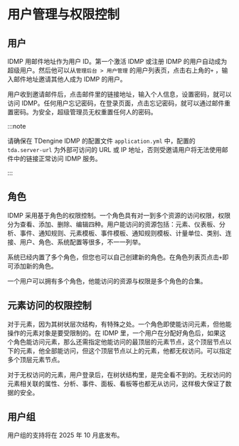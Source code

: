 # 用户管理与权限控制

## 用户

IDMP 用邮件地址作为用户 ID。第一个激活 IDMP 或注册 IDMP 的用户自动成为超级用户。然后他可以从`管理后台 > 用户管理` 的用户列表页，点击右上角的`+` ，输入邮件地址邀请其他人成为 IDMP 的用户。

用户收到邀请邮件后，点击邮件里的链接地址，输入个人信息，设置密码，就可以访问 IDMP。任何用户忘记密码，在登录页面，点击忘记密码，就可以通过邮件重置密码。为安全，超级管理员无权重置任何人的密码。

:::note

请确保在 TDengine IDMP 的配置文件 `application.yml` 中，配置的 `tda.server-url` 为外部可访问的 URL 或 IP 地址，否则受邀请用户将无法使用邮件中的链接正常访问 IDMP 服务。

:::

## 角色

IDMP 采用基于角色的权限控制。一个角色具有对一到多个资源的访问权限，权限分为查看、添加、删除、编辑四种。用户能访问的资源包括：元素、仪表板、分析、事件、通知规则、元素模板、事件模板、通知规则模板、计量单位、类别、连接、用户、角色、系统配置等很多，不一一列举。

系统已经内置了多个角色，但您也可以自己创建新的角色。在角色列表页点击`+`即可添加新的角色。

一个用户可以拥有多个角色，他能访问的资源与权限是多个角色的合集。

## 元素访问的权限控制

对于元素，因为其树状层次结构，有特殊之处。一个角色即使能访问元素，但他能操作的元素对象是要受限制的。在 IDMP 里，一个用户在分配好角色后，如果这个角色能访问元素，那么还需指定他能访问的最顶层的元素节点，这个顶层节点以下的元素，他全部能访问，但这个顶层节点以上的元素，他都无权访问。可以指定多个顶层元素节点。

对于无权访问的元素，用户登录后，在树状结构里，是完全看不到的。无权访问的元素相关联的属性、分析、事件、面板、看板等也都无从访问，这样极大保证了数据的安全。

## 用户组

用户组的支持将在 2025 年 10 月底发布。
